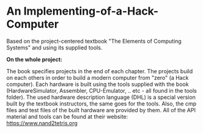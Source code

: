 # An Implementing-of-a-Hack-Computer
Based on the project-centered textbook "The Elements of Computing Systems" and using its supplied tools.

__On the whole project:__

The book specifies projects in the end of each chapter. The projects build on each others in order to build a modern computer from "zero" (a Hack computer). Each hardware is built using the tools supplied with the book (HardwareSimulator, Assembler, CPU-Emulator, .. etc - all found in the tools folder). The used hardware description language (DHL) is a special version built by the textbook instructors, the same goes for the tools. Also, the cmp files and test files of the built hardware are provided by them. 
All of the API material and tools can be found at their website: https://www.nand2tetris.org 
